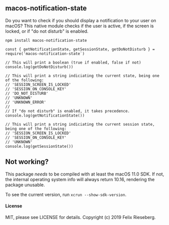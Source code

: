 ## macos-notification-state
Do you want to check if you should display a notification to your user on macOS? This native module checks if the user is active, if the screen is locked, or if "do not disturb" is enabled.

```
npm install macos-notification-state
```

```
const { getNotificationState, getSessionState, getDoNotDisturb } = require('macos-notification-state`)

// This will print a boolean (true if enabled, false if not)
console.log(getDoNotDisturb())

// This will print a string indiciating the current state, being one of the following:
// 'SESSION_SCREEN_IS_LOCKED'
// 'SESSION_ON_CONSOLE_KEY'
// 'DO_NOT_DISTURB'
// 'UNKNOWN'
// 'UNKNOWN_ERROR'
//
// If "do not disturb" is enabled, it takes precedence.
console.log(getNotificationState())

// This will print a string indiciating the current session state, being one of the following:
// 'SESSION_SCREEN_IS_LOCKED'
// 'SESSION_ON_CONSOLE_KEY'
// 'UNKNOWN'
console.log(getSessionState())
```

## Not working?

This package _needs_ to be compiled with at least the macOS 11.0 SDK. If not, the internal
operating system info will always return 10.16, rendering the package unusable.

To see the current version, run `xcrun --show-sdk-version`.

#### License
MIT, please see LICENSE for details. Copyright (c) 2019 Felix Rieseberg.
